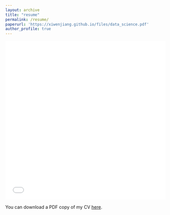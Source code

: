 ```yaml
---
layout: archive
title: "resume"
permalink: /resume/
paperurl: 'https://xiwenjiang.github.io/files/data_science.pdf'
author_profile: true
---
```


<iframe src="/files/data_science.pdf" width="100%" height="500" frameborder="no" border="0" marginwidth="0" marginheight="0"></iframe>

You can download a PDF copy of my CV [here](/files/data_science.pdf).
